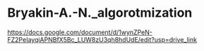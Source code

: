 # Bryakin-A.-N._algorotmization
https://docs.google.com/document/d/1wynZPeN-FZ2PeIayqiAPNBfX5Bc_LUW8zU3qh8hdUdE/edit?usp=drive_link
